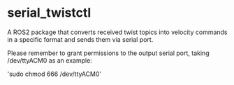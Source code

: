 # serial_twistctl
A ROS2 package that converts received twist topics into velocity commands in a specific format and sends them via serial port.

Please remember to grant permissions to the output serial port, taking /dev/ttyACM0 as an example:

'sudo chmod 666 /dev/ttyACM0'
